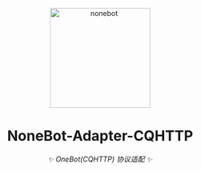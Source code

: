 <p align="center">
  <a href="https://v2.nonebot.dev/"><img src="https://raw.githubusercontent.com/nonebot/nonebot2/master/docs/.vuepress/public/logo.png" width="200" height="200" alt="nonebot"></a>
</p>

<div align="center">

# NoneBot-Adapter-CQHTTP

_✨ OneBot(CQHTTP) 协议适配 ✨_

</div>
